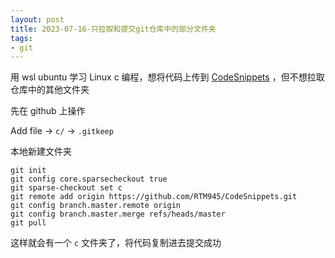 ```yaml
---
layout: post
title: 2023-07-16-只拉取和提交git仓库中的部分文件夹
tags: 
- git
---  
```


用 wsl ubuntu 学习 Linux c 编程，想将代码上传到 [CodeSnippets](https://github.com/RTM945/CodeSnippets) ，但不想拉取仓库中的其他文件夹

先在 github 上操作

Add file ->  `c/` -> `.gitkeep`

本地新建文件夹
```
git init
git config core.sparsecheckout true
git sparse-checkout set c
git remote add origin https://github.com/RTM945/CodeSnippets.git
git config branch.master.remote origin
git config branch.master.merge refs/heads/master
git pull
```
这样就会有一个 `c` 文件夹了，将代码复制进去提交成功

